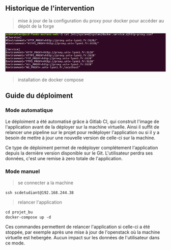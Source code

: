 ## Historique de l'intervention

> mise à jour de la configuration du proxy pour docker pour accéder au dépôt de la forge

![](./screen/img1.png)

> installation de docker compose

## Guide du déploiment 

### Mode automatique 

Le déploiment a été automatisé grâce à Gitlab CI, qui construit l'image de l'application avant de la déployer sur la machine virtuelle.
Ainsi il suffit de relancer une pipeline sur le projet pour redéployer l'application ou si il y a besoin de mettre à jour une nouvelle version de celle-ci sur la machine.

Ce type de déploiment permet de redéployer complétement l'application depuis la dernière version disponible sur le Git. L'utilisateur perdra ses données, c'est une remise à zero totale de l'application.

### Mode manuel

> se connecter a la machine 
```
ssh scdetudiant@192.168.244.38
```

> relancer l'application
```
cd projet_bu
docker-compose up -d
```

Ces commandes permettent de relancer l'application si celle-ci a été stoppée, par exemple après une mise à jour de l'openstack où la machine virtuelle est hebergée. Aucun impact sur les données de l'utilisateur dans ce mode.
